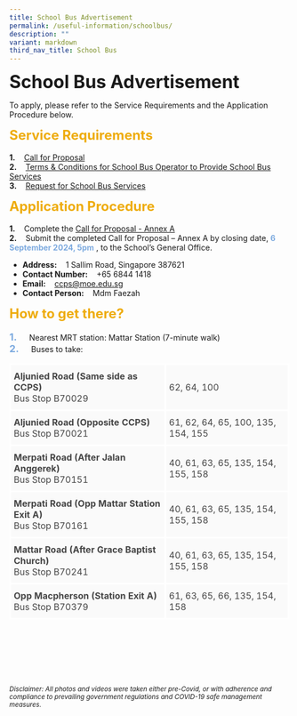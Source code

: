 ```yaml
---
title: School Bus Advertisement
permalink: /useful-information/schoolbus/
description: ""
variant: markdown
third_nav_title: School Bus
---
```

<b><font size="6">School Bus Advertisement</font></b>
<br>

To apply, please refer to the Service Requirements and the Application Procedure below.

<b><font size="5" color="#eeac0d">Service Requirements</font></b>
<br><br>
<b>1.</b>&nbsp;&nbsp;&nbsp; [Call for Proposal](/files/School%20Canteen%20and%20School%20Bus/Call_for_Proposal.pdf)<br>
<b>2.</b>&nbsp;&nbsp;&nbsp; [Terms &amp; Conditions for School Bus Operator to Provide School Bus Services](/files/School%20Canteen%20and%20School%20Bus/Terms___Conditions_for_School_Bus_Operator_to_Provide_School_Bus_Services.pdf)<br>
<b>3.</b>&nbsp;&nbsp;&nbsp; [Request for School Bus Services](/files/School%20Canteen%20and%20School%20Bus/Request_for_School_Bus_Services.pdf)

<b><font size="5" color="#eeac0d">Application Procedure</font></b>
<br><br>
<b>1.</b>&nbsp;&nbsp;&nbsp; Complete the [Call for Proposal - Annex A](/files/School%20Canteen%20and%20School%20Bus/Call_for_Proposal___Annex_A__Information_from_Vendor_.pdf)<br>
<b>2.</b>&nbsp;&nbsp;&nbsp; Submit the completed Call for Proposal – Annex A by closing date, <font color="#7daadf"><b>6 September 2024, 5pm</b></font> , to the School’s General Office.

* <b>Address:</b>&nbsp;&nbsp;&nbsp;  1 Sallim Road, Singapore 387621
* <b>Contact Number:</b>&nbsp;&nbsp;&nbsp;  +65 6844 1418
* <b>Email:</b>&nbsp;&nbsp;&nbsp;  <a href="mailto:ccps@moe.edu.sg"> ccps@moe.edu.sg</a>
* <b>Contact Person:</b>&nbsp;&nbsp;&nbsp;  Mdm Faezah

<b><font size="5" color="#eeac0d">How to get there?</font></b>
<br><br>
<b><font size="4" color="#7daadf">1.</font></b>   Nearest MRT station: Mattar Station (7-minute walk)&nbsp;
<br>
<b><font size="4" color="#7daadf">2.</font></b>   Buses to take:
<br>
<table class="tg" style="border-collapse:collapse;border-spacing:0">
<thead>
<tr>
<td style="background-color:#FAFAFA;border-color:white;border-style:solid;border-width:3px;color:#454545;font-family:;font-size:px;font-weight:normal;overflow:hidden;padding:10px 5px;text-align:left;vertical-align:middle;word-break:normal"><b>Aljunied Road (Same side as CCPS)</b><br>Bus Stop B70029</td>
<td style="background-color:#FAFAFA;border-color:white;border-style:solid;border-width:3px;color:#454545;font-family:;font-size:px;font-weight:normal;overflow:hidden;padding:10px 5px;text-align:left;vertical-align:middle;word-break:normal">62, 64, 100</td>
</tr>
</thead>
<tbody>
<tr>
<td style="background-color:#FAFAFA;border-color:white;border-style:solid;border-width:3px;color:#454545;font-family:;font-size:px;font-weight:normal;overflow:hidden;padding:10px 5px;text-align:left;vertical-align:middle;word-break:normal"><b>Aljunied Road (Opposite CCPS)</b><br>Bus Stop B70021</td>
<td style="background-color:#FAFAFA;border-color:white;border-style:solid;border-width:3px;color:#454545;font-family:;font-size:px;font-weight:normal;overflow:hidden;padding:10px 5px;text-align:left;vertical-align:middle;word-break:normal">61, 62, 64, 65, 100, 135, 154, 155</td>
</tr>
<tr>
<td style="background-color:#FAFAFA;border-color:white;border-style:solid;border-width:3px;color:#454545;font-family:;font-size:px;font-weight:normal;overflow:hidden;padding:10px 5px;text-align:left;vertical-align:middle;word-break:normal"><b>Merpati Road (After Jalan Anggerek)</b><br>Bus Stop B70151</td>
<td style="background-color:#FAFAFA;border-color:white;border-style:solid;border-width:3px;color:#454545;font-family:;font-size:px;font-weight:normal;overflow:hidden;padding:10px 5px;text-align:left;vertical-align:middle;word-break:normal">40, 61, 63, 65, 135, 154, 155, 158</td>
</tr>
<tr>
<td style="background-color:#FAFAFA;border-color:white;border-style:solid;border-width:3px;color:#454545;font-family:;font-size:px;font-weight:normal;overflow:hidden;padding:10px 5px;text-align:left;vertical-align:middle;word-break:normal"><b>Merpati Road (Opp Mattar Station Exit A)</b><br>Bus Stop B70161</td>
<td style="background-color:#FAFAFA;border-color:white;border-style:solid;border-width:3px;color:#454545;font-family:;font-size:px;font-weight:normal;overflow:hidden;padding:10px 5px;text-align:left;vertical-align:middle;word-break:normal">40, 61, 63, 65, 135, 154, 155, 158</td>
</tr>
<tr>
<td style="background-color:#FAFAFA;border-color:white;border-style:solid;border-width:3px;color:#454545;font-family:;font-size:px;font-weight:normal;overflow:hidden;padding:10px 5px;text-align:left;vertical-align:middle;word-break:normal"><b>Mattar Road (After Grace Baptist Church)</b><br>Bus Stop B70241</td>
<td style="background-color:#FAFAFA;border-color:white;border-style:solid;border-width:3px;color:#454545;font-family:;font-size:px;font-weight:normal;overflow:hidden;padding:10px 5px;text-align:left;vertical-align:middle;word-break:normal">40, 61, 63, 65, 135, 154, 155, 158<br></td>
</tr>
<tr>
<td style="background-color:#FAFAFA;border-color:white;border-style:solid;border-width:3px;color:#454545;font-family:;font-size:px;font-weight:normal;overflow:hidden;padding:10px 5px;text-align:left;vertical-align:middle;word-break:normal"><b>Opp Macpherson (Station Exit A)</b><br>Bus Stop B70379</td>
<td style="background-color:#FAFAFA;border-color:white;border-style:solid;border-width:3px;color:#454545;font-family:;font-size:px;font-weight:normal;overflow:hidden;padding:10px 5px;text-align:left;vertical-align:middle;word-break:normal">61, 63, 65, 66, 135, 154, 158</td></tr></tbody></table>


<br><br><br><br><br><br>
<sup><em>Disclaimer: All photos and videos were taken either pre-Covid, or with adherence and compliance to prevailing government regulations and COVID-19 safe management measures.</em></sup>